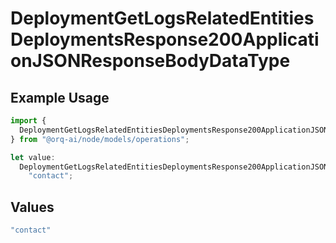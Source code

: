 # DeploymentGetLogsRelatedEntitiesDeploymentsResponse200ApplicationJSONResponseBodyDataType

## Example Usage

```typescript
import {
  DeploymentGetLogsRelatedEntitiesDeploymentsResponse200ApplicationJSONResponseBodyDataType,
} from "@orq-ai/node/models/operations";

let value:
  DeploymentGetLogsRelatedEntitiesDeploymentsResponse200ApplicationJSONResponseBodyDataType =
    "contact";
```

## Values

```typescript
"contact"
```